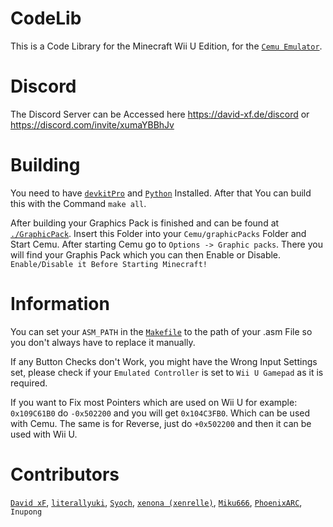 # CodeLib
This is a Code Library for the Minecraft Wii U Edition, for the [`Cemu Emulator`](https://github.com/cemu-project/Cemu).

# Discord
The Discord Server can be Accessed here https://david-xf.de/discord or https://discord.com/invite/xumaYBBhJv

# Building
You need to have [`devkitPro`](https://devkitpro.org/wiki/Getting_Started) and [`Python`](https://www.python.org/) Installed. After that You can build this with the Command `make all`.

After building your Graphics Pack is finished and can be found at [`./GraphicPack`](https://github.com/David-xF/CodeLib/tree/main/GraphicPack). Insert this Folder into your `Cemu/graphicPacks` Folder and Start Cemu. After starting Cemu go to `Options -> Graphic packs`.
There you will find your Graphis Pack which you can then Enable or Disable. `Enable/Disable it Before Starting Minecraft!`

# Information
You can set your `ASM_PATH` in the [`Makefile`](https://github.com/David-xF/CodeLib/blob/main/Makefile) to the path of your .asm File so you don't always have to replace it manually.

If any Button Checks don't Work, you might have the Wrong Input Settings set, please check if your `Emulated Controller` is set to `Wii U Gamepad` as it is required.

If you want to Fix most Pointers which are used on Wii U for example: `0x109C61B0` do `-0x502200` and you will get `0x104C3FB0`. Which can be used with Cemu. The same is for Reverse, just do `+0x502200` and then it can be used with Wii U.

# Contributors
[`David xF`](https://github.com/David-xF), [`literallyuki`](https://github.com/literallyuki), [`Syoch`](https://github.com/Syoch), [`xenona (xenrelle)`](https://github.com/xenrelle), [`Miku666`](https://github.com/NessieHax), [`PhoenixARC`](https://github.com/PhoenixARC), `Inupong`